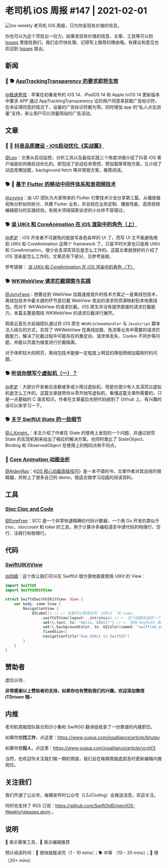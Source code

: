 # 老司机 iOS 周报 #147 | 2021-02-01

![ios-weekly](https://github.com/SwiftOldDriver/iOS-Weekly/blob/master/assets/ios-weekly.png?raw=true)
老司机 iOS 周报，只为你呈现有价值的信息。

你也可以为这个项目出一份力，如果发现有价值的信息、文章、工具等可以到 [Issues](https://github.com/SwiftOldDriver/iOS-Weekly/issues) 里提给我们，我们会尽快处理。记得写上推荐的理由哦。有建议和意见也欢迎到 [Issues](https://github.com/SwiftOldDriver/iOS-Weekly/issues) 提出。
## 新闻

### 🌟 🐕 [AppTrackingTransparency 的要求即将生效](https://developer.apple.com/cn/news/?id=8rm6injj)

[@极速男孩](https://github.com/ztlyyznf001)：苹果在初春发布的 iOS 14、iPadOS 14 和 Apple tvOS 14 更新版本中要求 APP 通过 AppTrackingTransparency 证的用户同意来获取广告标识符，在未征得同意的情况下，设备的广告标识符都为零。同时增加 app 的“私人点击测量”支持，来让用户可以测量网站的广告活动。


## 文章


### 🐢 🌟 [抖音品质建设 - iOS启动优化《实战篇》](https://mp.weixin.qq.com/s/ekXfFu4-rmZpHwzFuKiLXw)

[@Leo](https://github.com/leomobiledeveloper)：文章从启动监控，分析工具以及最佳实践三个角度详细介绍了抖音 iOS 客户端是如何做启动优化的。即包括了启动任务管控，预加载等常规方案，又介绍了动态库懒加载，background fetch 等非常规方案，推荐阅读。

### 🐕 🌟 [基于 Flutter 的移动中间件体系和音视频技术](https://mp.weixin.qq.com/s/9b4T9dU5PUaUSzwi32GSGQ)

[@zvving](https://github.com/zvving)：由 UC 团队为大家带来的 Flutter 引擎技术沙龙分享第三篇，从播放器视角分析如何拆分、共建 Flutter 业务，并总结在业务定制、播放性能、高效视频编辑部分的实践经验。有相关领域探索诉求的小伙伴不容错过。

### 🐕 [谈 UIKit 和 CoreAnimation 在 iOS 渲染中的角色（上）](https://mp.weixin.qq.com/s/PgdH8x8nrC9SRU6nMErH8Q)

[@老驴](https://www.weibo.com/6090610445)：iOS 开发者不可避免的就是写各色各样的 UI 了，而写 UI 又不能避免用到 UIKit 和 CoreAnimation 这两个 framework 了。只是平时大家也只是用 UIKit 和 CoreAnimation，很少会去深究背后是怎么工作的。这篇文章就很好的介绍了 iOS 渲染是怎么工作的。文章还有下部分，见参考链接。

参考链接：
[谈 UIKit 和 CoreAnimation 在 iOS 渲染中的角色（下）](https://mp.weixin.qq.com/s?__biz=MzA5MTM1NTc2Ng==&mid=2458325030&idx=2&sn=473e586bfde4b73d70fe0a57d66dfe28&chksm=870e1f3fb07996296305bafcc8a0801b0c57619635a3bc7a8e4b836e7fc6553e8b92879d3b78&cur_album_id=1700205981982343172&scene=189#rd)

### 🐕 [WKWebView 请求拦截探索与实践](https://mp.weixin.qq.com/s/u1fzioTZFLUpDEhSzUMRug)

[@JonyFang](https://github.com/JonyFang)：想要达到 WebView 加载速度提升的技术方案之一是离线包技术，离线包技术中最关键的环节是拦截 WebView 发出的请求将资源映射到本地离线包。而对于 WKWebView 的请求拦截，iOS 原生并没有提供直接的请求拦截能力，本篇主要是围绕 WKWebView 的请求拦截进行展开。

网易云音乐大前端团队通过将 iOS 原生 `WKURLSchemeHandler` 与 `JavaScript` 脚本注入结合的方式，实现了 WKWebView 在离线加载、免流等业务中需要的请求拦截能力，解决了拦截过程中可能存在的重定向、请求体丢失、Cookie 不同步等问题，并能以页面为维度进行拦截隔离。


对于体积较大的网页，离线包技术能够一定程度上明显的降低网络加载耗时的问题。

### 🐕 [听说你想写个虚拟机（一）？](https://mp.weixin.qq.com/s?__biz=Mzg4MjU2Mzc1MQ==&mid=2247484228&idx=1&sn=704addfc6b1e50c7dedf1ad61787358d&chksm=cf558c8cf822059a11e9062f73266ebc32562f2437a29c9a06ce4ff9d298b637b6b699edd20d&token=1309308849&lang=zh_CN#rd)

[@老驴](https://www.weibo.com/6090610445)：大部分开发者应该都或多或少用过虚拟机，但是也很少有人去深究过虚拟机是怎么工作的。这篇文章就带你从零开始写虚拟机，看懂这篇文章所需要的，只是一点基础的 C 语言知识。作者在文章最后也把代码放到了 Github 上，有兴趣的话可以来学习一下。

### 🐕 [关于 SwiftUI State 的一些细节](https://onevcat.com/2021/01/swiftui-state/)

[@J_Knight_](https://github.com/knightsj)：本文介绍了作者在 State 的使用上发现的一个问题，并通过研究 State 的实现机制来给出了相应的解决方案。也同时类比了 StateObject、Binding 和 ObservedObject 在使用上的相同点和不同点。

### 🐢 [Core Animation 动画全析](https://juejin.cn/post/6920908515758309383#heading-41)

[@AidenRao](https://weibo.com/AidenRao)：《[iOS 核心动画高级技巧](https://zsisme.gitbooks.io/ios-/content/index.html)》是一本不错的书，文章作者对其总结的很精髓，并附上了很多自己的 demo，很适合做学习动画的阅读资料。

## 工具

### [Sloc Cloc and Code](https://github.com/boyter/scc)

[@EyreFree](https://github.com/EyreFree)：SCC 是一个非常快速精确的代码计数器，一个用 Go 开发的类似于 cloc、sloccount 和 tokei 的工具。用于计算许多编程语言中源代码的物理行、空行、注释行和物理行。

## 代码

### [SwiftUIKitView](https://github.com/AvdLee/SwiftUIKitView)

[@四娘](https://kemchenj.github.io/)：这个库让我们可以在 SwiftUI 很方便地直接使用 UIKit 的 View：

```swift
import SwiftUI
import SwiftUIKitView

struct SwiftUIwithUIKitView: View {
    var body: some View {
        NavigationView {
            UILabel() // <- 这里可以使用任何 `UIKit` 的 view.
                .swiftUIView(layout: .intrinsic) // <- 这个函数会返回一个 SwiftUI 的 `View`.
                .set(\.text, to: "Hello, UIKit!") // <- 使用 KeyPath 来更新数据
                .set(\.backgroundColor, to: UIColor(named: "swiftlee_orange"))
                .fixedSize()
                .navigationTitle("Use UIKit in SwiftUI")
        }
    }
}
```

## 赞助者

虚位以待..

**非常感谢以上赞助者的支持，如果你也有赞助我们的兴趣，欢迎添加微信 iTDriverr 哦~**

## 内推

老司机周报团队联合知识小集和 SwiftGG 翻译组收录了一份靠谱的内推职位。

如果你想**找工作**，点这里：https://www.yuque.com/iosalliance/article/bhutav

如果你想**招人**，点这里：https://www.yuque.com/iosalliance/article/ycyhf3

当然，也欢迎你关注我们每一期的周报，我们会在每期周报底部及时更新编辑内推岗位。

## 关注我们

我们开通了公众号，每期发布时公众号（LSJCoding）会推送消息，欢迎关注。

同时也支持了 RSS 订阅：https://github.com/SwiftOldDriver/iOS-Weekly/releases.atom 。

## 说明

🚧 表示需某工具，🌟 表示编辑推荐

预计阅读时间：🐎 很快就能读完（1 - 10 mins）；🐕 中等 （10 - 20 mins）；🐢 慢（20+ mins）
